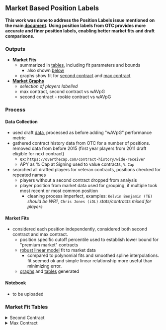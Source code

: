 ## Market Based Position Labels

**This work was done to address the Position Labels issue mentioned on the main [document](/README.md#draft-surplus-analysis).** 
**Using position labels from OTC provides more accurate and finer position labels, enabling better market fits and draft comparisons.**

### Outputs

 - **Market Fits**
   - summarized in [tables](./tables), including fit parameters and bounds
     - also shown [below](#market-fit-tables)
   - graphs show fit for [second contract](./graphs/Second%20Contract%20Fits) and [max contract](./graphs/Max%20Contract%20Fits)
 - **[Market Graphs](./graphs/Market%20Explore)**
   - *selection of players labelled*
   - max contract, second contract vs wAVpG
   - second contract - rookie contract vs wAVpG

### Process

#### Data Collection
 - used draft [data](/data/draft_2011-2023.csv), processed as before adding "wAVpG" performance metric
 - gathered contract history data from OTC for a number of positions. removed data from before 2015 (first year players from 2011 draft eligible for next contract)
   - ex: `https://overthecap.com/contract-history/wide-receiver`  
   - APY as % Cap at Signing used to value contracts, `% Cap`
 - searched all drafted players for veteran contracts, positions checked for repeated names
   - players without a second contract dropped from analysis
   - player position from market data used for grouping, if multiple took most recent or most common position
     - cleaning process imperfect, examples: `Kelvin Benjamin (TE)` *should be WR?*, `Chris Jones (iDL)` *stats/contracts mixed for players* 
 
#### Market Fits
 - considered each position independently, considered both second contract and max contract.
   - position specific cutoff percentile used to establish lower bound for "premium market" contracts
   - [robust linear model](https://www.statsmodels.org/dev/generated/statsmodels.robust.robust_linear_model.RLM.html#statsmodels.robust.robust_linear_model.RLM) fit to market data
     - compared to polynomial fits and smoothed spline interpolations. fit seemed ok and simple linear relationship more useful than minimizing error.
   - [graphs](./graphs) and [tables](./tables) generated
 
#### Notebook

 - to be uploaded 
 
 
### Market Fit Tables 

<details><summary>Second Contract</summary>

|                   | WR                               | CB                         | iDL                             | LB                            | EDGE                        | S                           | RB                          | G                            | T                           | TE                       | QB                       | C                           |
|:------------------|:---------------------------------|:---------------------------|:--------------------------------|:------------------------------|:----------------------------|:----------------------------|:----------------------------|:-----------------------------|:----------------------------|:-------------------------|:-------------------------|:----------------------------|
| total             | 302                              | 270                        | 259                             | 241                           | 220                         | 197                         | 191                         | 165                          | 155                         | 140                      | 111                      | 67                          |
| percentile_cutoff | 80                               | 88                         | 88                              | 80                            | 85                          | 88                          | 88                          | 80                           | 80                          | 80                       | 80                       | 70                          |
| market_cap_min    | 4.06                             | 5.6                        | 6.8                             | 3.0                           | 7.42                        | 4.05                        | 3.32                        | 4.22                         | 7.12                        | 3.62                     | 11.6                     | 2.56                        |
| market_total      | 61.0                             | 34.0                       | 32.0                            | 51.0                          | 33.0                        | 24.0                        | 23.0                        | 33.0                         | 31.0                        | 28.0                     | 23.0                     | 20.0                        |
| fit_slope         | 12.85587418950475                | 7.848112797340015          | 10.252669035295526              | 11.175099143729497            | 11.798988134861514          | 12.094201690439265          | 8.806759764670103           | 9.268596018205322            | 3.7320839896797464          | 7.6554116267097125       | 18.660161571208448       | 8.493797680769648           |
| fit_intercept     | 2.046065378833046                | 4.95592160442992           | 4.612331044263812               | 0.7155568674572197            | 4.774561771744128           | 2.014778524413766           | 1.088231537945763           | 2.2555386563259066           | 6.881632651417924           | 3.4224896887810914       | 4.156856692365987        | 1.5772300362375216          |
| fit_wAVpG_min     | 0.12                             | 0.23                       | 0.23                            | 0.2                           | 0.24                        | 0.22                        | 0.28                        | 0.29                         | 0.33                        | 0.12                     | 0.29                     | 0.32                        |
| fit_wAVpG_max     | 0.74                             | 0.67                       | 0.81                            | 0.8                           | 0.8                         | 0.58                        | 0.79                        | 0.67                         | 0.74                        | 0.54                     | 1.0                      | 0.62                        |
| fit_next_Cap_min  | 4.1                              | 5.6                        | 6.8                             | 3.0                           | 7.5                         | 4.1                         | 3.4                         | 4.3                          | 7.2                         | 3.7                      | 11.6                     | 2.8                         |
| fit_next_Cap_max  | 12.0                             | 10.6                       | 12.7                            | 10.8                          | 15.3                        | 9.6                         | 8.1                         | 9.6                          | 11.1                        | 7.8                      | 24.5                     | 7.4                         |
| fit_relerror      | 3.36                             | 1.67                       | 1.54                            | 5.3                           | 2.01                        | 1.68                        | 2.47                        | 3.12                         | 1.64                        | 2.77                     | 1.8                      | 4.31                        |
| value_contract    | JuJu Smith-Schuster, 4.4% (2021) | Marcus Peters, 7.4% (2019) | Jurrell Casey, 6.8% (2014)      | Germaine Pratt, 3.0% (2023)   | Cameron Jordan, 7.7% (2015) | Justin Simmons, 5.8% (2020) | Saquon Barkley, 4.5% (2023) | Larry Warford, 5.1% (2017)   | Lane Johnson, 7.2% (2016)   | Eric Ebron, 3.7% (2018)  | Cam Newton, 14.5% (2015) | Ben Jones, 2.8% (2016)      |
| luxury_contract   | Terry McLaurin, 11.1% (2022)     | Josh Norman, 9.7% (2016)   | Christian Wilkins, 10.8% (2024) | Foyesade Oluokun, 7.2% (2022) | Rashan Gary, 10.7% (2023)   | Derwin James, 9.1% (2022)   | David Johnson, 7.3% (2018)  | Chris Lindstrom, 9.1% (2023) | Laremy Tunsil, 11.1% (2023) | Jonnu Smith, 6.8% (2021) | Joe Burrow, 24.5% (2023) | Brandon Linder, 6.2% (2017) |

</details>


<details><summary>Max Contract</summary>

|                   | WR                            | CB                             | iDL                       | LB                            | EDGE                        | S                           | RB                         | G                            | T                           | TE                       | QB                           | C                             |
|:------------------|:------------------------------|:-------------------------------|:--------------------------|:------------------------------|:----------------------------|:----------------------------|:---------------------------|:-----------------------------|:----------------------------|:-------------------------|:-----------------------------|:------------------------------|
| total             | 302                           | 270                            | 259                       | 241                           | 220                         | 197                         | 191                        | 165                          | 155                         | 140                      | 111                          | 67                            |
| percentile_cutoff | 85                            | 80                             | 80                        | 80                            | 80                          | 80                          | 85                         | 70                           | 65                          | 75                       | 80                           | 65                            |
| market_cap_min    | 5.48                          | 4.0                            | 4.94                      | 3.5                           | 6.46                        | 3.18                        | 2.95                       | 3.06                         | 3.7                         | 3.2                      | 12.0                         | 2.88                          |
| market_total      | 46.0                          | 55.0                           | 52.0                      | 49.0                          | 44.0                        | 40.0                        | 29.0                       | 50.0                         | 55.0                        | 38.0                     | 23.0                         | 24.0                          |
| fit_slope         | 13.737206729405038            | 12.49019603499039              | 15.889160026395505        | 10.588818012529615            | 13.480275485815419          | 15.623517739638002          | 9.935109743722288          | 13.20478598496318            | 12.001518106132586          | 10.528441405928335       | 20.086918721164448           | 11.44281936022716             |
| fit_intercept     | 2.8688120866087807            | 2.630113443720112              | 1.561668684207214         | 1.217220603151406             | 3.810861262267225           | 0.4660767486666928          | 0.28359237674553084        | 0.3693424976875763           | 2.256743837783868           | 2.5525307547863774       | 4.199772232106598            | 0.74428829394658              |
| fit_wAVpG_min     | 0.23                          | 0.18                           | 0.23                      | 0.22                          | 0.21                        | 0.16                        | 0.28                       | 0.26                         | 0.19                        | 0.09                     | 0.43                         | 0.3                           |
| fit_wAVpG_max     | 0.74                          | 0.67                           | 0.81                      | 0.8                           | 0.8                         | 0.58                        | 0.79                       | 0.67                         | 0.74                        | 0.54                     | 1.0                          | 0.62                          |
| fit_max_Cap_min   | 5.5                           | 4.0                            | 5.0                       | 3.5                           | 6.7                         | 3.2                         | 3.0                        | 3.1                          | 3.7                         | 3.2                      | 12.0                         | 2.9                           |
| fit_max_Cap_max   | 14.4                          | 10.6                           | 15.2                      | 10.8                          | 15.3                        | 9.6                         | 8.2                        | 9.9                          | 11.6                        | 8.2                      | 24.5                         | 7.4                           |
| fit_relerror      | 2.1                           | 3.39                           | 3.79                      | 3.97                          | 1.65                        | 3.56                        | 4.17                       | 5.42                         | 4.87                        | 3.17                     | 1.86                         | 3.06                          |
| value_contract    | Will Fuller, 5.8% (2021)      | Taron Johnson, 4.4% (2021)     | Dontari Poe, 5.3% (2018)  | Dre Greenlaw, 3.9% (2022)     | Myles Garrett, 12.6% (2020) | Kenny Vaccaro, 3.2% (2019)  | D'Andre Swift, 3.1% (2024) | Clint Boling, 3.6% (2015)    | Daryl Williams, 4.4% (2021) | Eric Ebron, 3.7% (2018)  | Cam Newton, 14.5% (2015)     | Travis Frederick, 6.1% (2016) |
| luxury_contract   | DeAndre Hopkins, 13.7% (2020) | Trumaine Johnson, 10.0% (2017) | Chris Jones, 12.4% (2024) | Foyesade Oluokun, 7.2% (2022) | Rashan Gary, 10.7% (2023)   | Harrison Smith, 8.8% (2021) | David Johnson, 7.3% (2018) | Brandon Scherff, 9.9% (2021) | Laremy Tunsil, 11.1% (2023) | Jonnu Smith, 6.8% (2021) | Russell Wilson, 23.5% (2022) | Brandon Linder, 6.2% (2017)   |

</details>
 
 
 